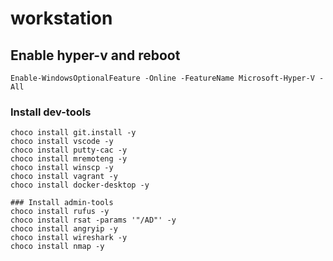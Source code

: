 # workstation

## Enable hyper-v and reboot
```
Enable-WindowsOptionalFeature -Online -FeatureName Microsoft-Hyper-V -All
```

### Install dev-tools
```
choco install git.install -y
choco install vscode -y
choco install putty-cac -y
choco install mremoteng -y
choco install winscp -y
choco install vagrant -y
choco install docker-desktop -y

### Install admin-tools
choco install rufus -y
choco install rsat -params '"/AD"' -y
choco install angryip -y
choco install wireshark -y
choco install nmap -y

